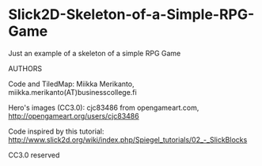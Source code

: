 Slick2D-Skeleton-of-a-Simple-RPG-Game
=====================================

Just an example of a skeleton of a simple RPG Game

AUTHORS

Code and TiledMap: Miikka Merikanto, miikka.merikanto(AT)businesscollege.fi

Hero's images (CC3.0): cjc83486 from opengameart.com, http://opengameart.org/users/cjc83486

Code inspired by this tutorial: http://www.slick2d.org/wiki/index.php/Spiegel_tutorials/02_-_SlickBlocks

CC3.0 reserved
